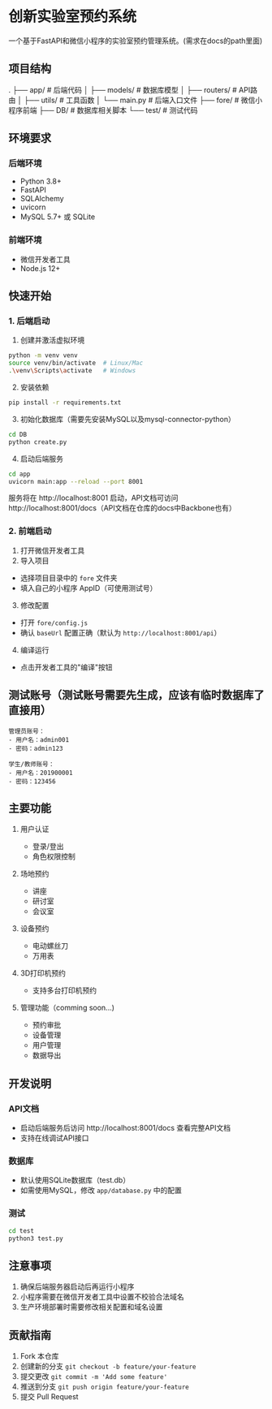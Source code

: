 # 创新实验室预约系统

一个基于FastAPI和微信小程序的实验室预约管理系统。(需求在docs的path里面)

## 项目结构

.
├── app/                    # 后端代码
│   ├── models/            # 数据库模型
│   ├── routers/           # API路由
│   ├── utils/             # 工具函数
│   └── main.py            # 后端入口文件
├── fore/                  # 微信小程序前端
├── DB/                    # 数据库相关脚本
└── test/                  # 测试代码

## 环境要求

### 后端环境

- Python 3.8+
- FastAPI
- SQLAlchemy
- uvicorn
- MySQL 5.7+ 或 SQLite

### 前端环境

- 微信开发者工具
- Node.js 12+

## 快速开始

### 1. 后端启动

1. 创建并激活虚拟环境

```bash
python -m venv venv
source venv/bin/activate  # Linux/Mac
.\venv\Scripts\activate   # Windows
```

2. 安装依赖

```bash
pip install -r requirements.txt
```

3. 初始化数据库（需要先安装MySQL以及mysql-connector-python）

```bash
cd DB
python create.py
```

4. 启动后端服务

```bash
cd app
uvicorn main:app --reload --port 8001
```

服务将在 http://localhost:8001 启动，API文档可访问 http://localhost:8001/docs（API文档在仓库的docs中Backbone也有）

### 2. 前端启动

1. 打开微信开发者工具
2. 导入项目

- 选择项目目录中的 `fore` 文件夹
- 填入自己的小程序 AppID（可使用测试号）

3. 修改配置

- 打开 `fore/config.js`
- 确认 `baseUrl` 配置正确（默认为 `http://localhost:8001/api`）

4. 编译运行

- 点击开发者工具的"编译"按钮

## 测试账号（测试账号需要先生成，应该有临时数据库了直接用）

```
管理员账号：
- 用户名：admin001
- 密码：admin123

学生/教师账号：
- 用户名：201900001
- 密码：123456
```

## 主要功能

1. 用户认证

   - 登录/登出
   - 角色权限控制
2. 场地预约

   - 讲座
   - 研讨室
   - 会议室
3. 设备预约

   - 电动螺丝刀
   - 万用表
4. 3D打印机预约

   - 支持多台打印机预约
5. 管理功能（comming soon...)

   - 预约审批
   - 设备管理
   - 用户管理
   - 数据导出

## 开发说明

### API文档

- 启动后端服务后访问 http://localhost:8001/docs 查看完整API文档
- 支持在线调试API接口

### 数据库

- 默认使用SQLite数据库（test.db）
- 如需使用MySQL，修改 `app/database.py` 中的配置

### 测试

```bash
cd test
python3 test.py
```

## 注意事项

1. 确保后端服务器启动后再运行小程序
2. 小程序需要在微信开发者工具中设置不校验合法域名
3. 生产环境部署时需要修改相关配置和域名设置

## 贡献指南

1. Fork 本仓库
2. 创建新的分支 `git checkout -b feature/your-feature`
3. 提交更改 `git commit -m 'Add some feature'`
4. 推送到分支 `git push origin feature/your-feature`
5. 提交 Pull Request
